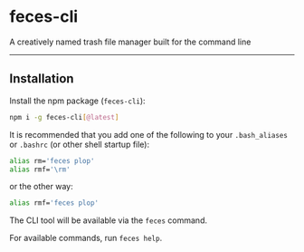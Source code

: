 # feces-cli

A creatively named trash file manager built for the command line

---

## Installation

Install the npm package (`feces-cli`):

```bash
npm i -g feces-cli[@latest]
```

It is recommended that you add one of the following to your `.bash_aliases` or
`.bashrc` (or other shell startup file):

```bash
alias rm='feces plop'
alias rmf='\rm'
```

or the other way:

```bash
alias rmf='feces plop'
```

The CLI tool will be available via the `feces` command.

For available commands, run `feces help`.

